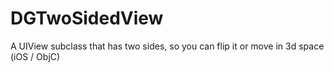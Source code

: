 DGTwoSidedView
==============

A UIView subclass that has two sides, so you can flip it or move in 3d space (iOS / ObjC)
